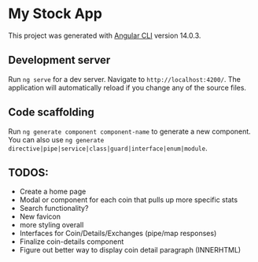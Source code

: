# My Stock App

This project was generated with [Angular CLI](https://github.com/angular/angular-cli) version 14.0.3.

## Development server

Run `ng serve` for a dev server. Navigate to `http://localhost:4200/`. The application will automatically reload if you change any of the source files.

## Code scaffolding

Run `ng generate component component-name` to generate a new component. You can also use `ng generate directive|pipe|service|class|guard|interface|enum|module`.

## TODOS:
- Create a home page
- Modal or component for each coin that pulls up more specific stats
- Search functionality?
- New favicon
- more styling overall
- Interfaces for Coin/Details/Exchanges (pipe/map responses)
- Finalize coin-details component
- Figure out better way to display coin detail paragraph (INNERHTML)

